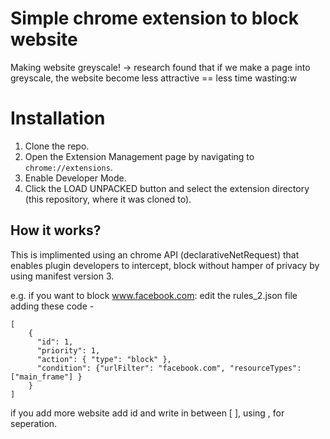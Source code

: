 # Simple chrome extension to block website

Making website greyscale!
-> research found that if we make a page into greyscale, the website become less attractive == less time wasting:w

# Installation
1. Clone the repo.
2. Open the Extension Management page by navigating to `chrome://extensions`.
3. Enable Developer Mode.
4. Click the LOAD UNPACKED button and select the extension directory (this repository, where it was cloned to).

## How it works?
This is implimented using an chrome API (declarativeNetRequest) that enables plugin developers to intercept, block without hamper of privacy 
by using manifest version 3.

e.g. if you want to block www.facebook.com:
edit the rules_2.json file adding these code - 
```
[
    {
      "id": 1,
      "priority": 1,
      "action": { "type": "block" },
      "condition": {"urlFilter": "facebook.com", "resourceTypes": ["main_frame"] }
    }
]
```
if you add more website add id and write in between [ ], using , for seperation. 
